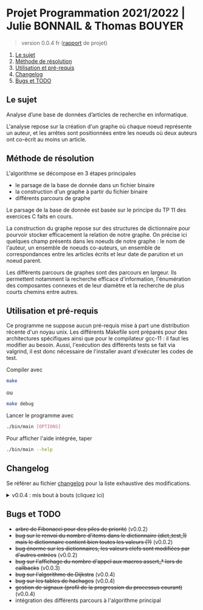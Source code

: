 # Projet Programmation 2021/2022 | Julie BONNAIL & Thomas BOUYER

> version 0.0.4 fr
> ([rapport](doc/Rapport.pdf) de projet)

1. [Le sujet](#le-sujet)
2. [Méthode de résolution](#méthode-de-résolution)
3. [Utilisation et pré-requis](#utilisation-et-pré-requis)
4. [Changelog](#changelog)
5. [Bugs et TODO](#bugs-et-todo)

## Le sujet

Analyse d’une base de données d’articles de recherche en informatique.

L'analyse repose sur la création d'un graphe où chaque noeud représente un auteur, et les arrêtes sont positionnées entre les noeuds où deux auteurs ont co-écrit au moins un article.

## Méthode de résolution

L'algorithme se décompose en 3 étapes principales

*   le parsage de la base de donnée dans un fichier binaire
*   la construction d'un graphe à partir du fichier binaire
*   différents parcours de graphe

Le parsage de la base de donnée est basée sur le principe du TP 11 des exercices C faits en cours.

La construction du graphe repose sur des structures de dictionnaire pour pourvoir stocker efficacement la relation de notre graphe. On précise ici quelques champ présents dans les noeuds de notre graphe : le nom de l'auteur, un ensemble de noeuds co-auteurs, un ensemble de correspondances entre les articles écrits et leur date de parution et un noeud parent.

Les différents parcours de graphes sont des parcours en largeur. Ils permettent notamment la recherche efficace d'information, l'énumération des composantes connexes et de leur diamètre et la recherche de plus courts chemins entre autres.

## Utilisation et pré-requis

Ce programme ne suppose aucun pré-requis mise à part une distribution récente d'un noyau unix. Les différents Makefile sont préparés pour des architectures spécifiques ainsi que pour le compilateur gcc-11 : il faut les modifier au besoin. Aussi, l'exécution des différents tests se fait via valgrind, il est donc nécessaire de l'installer avant d'exécuter les codes de test.

Compiler avec

```bash
make
```

ou

```bash
make debug
```

Lancer le programme avec

```bash
./bin/main [OPTIONS]
```

Pour afficher l'aide intégrée, taper

```bash
./bin/main --help
```

## Changelog

Se référer au fichier [changelog](changelog.md) pour la liste exhaustive des modifications.

<details>
    <summary> v0.0.4 : mis bout à bouts (cliquez ici) </summary>

*   nouvelle option pour éviter un affichage intrusif et une résolution automatique de conflits
*   affichage d'une barre de progression
*   nouvelles méthodes de hachage pour les structures d'ensemble et de dictionnaire (les méthodes de création sont maintenant issues de #define et acceptent un argument optionnel)
*   ajout de commentaires générés par IA dans les fichiers de test pour faciliter la relecture
*   la libération de la mémoire pour les tas de Fibonacci est plus rapide
*   résolution des bugs sur Dijkstra et les tables de hachage : les pointeurs sur 0 et 1 n'étaient pas comparés (à la suite des nouvelles méthodes de hachage)
*   gestion de signaux (sur quelques signaux qui stoppent le processus, affichage approximatif du processus arrêté) (la fonction signal étant une extension GNU, -std=c18 lors de la compilation modifie son comportement, ce qui explique ses nombreux appels)

</details>

## Bugs et TODO

*   ~~arbre de Fibonacci pour des piles de priorité~~ (v0.0.2)
*   ~~bug sur le renvoi du nombre d'items dans le dictionnaire (dict_test_1) mais le dictionnaire contient bien toutes les valeurs (?)~~ (v0.0.2)
*   ~~bug énorme sur les dictionnaires, les valeurs clefs sont modifiées par d'autres entrées~~ (v0.0.2)
*   ~~bug sur l'affichage du nombre d'appel aux macros assert_* lors de callbacks~~ (v0.0.3)
*   ~~bug sur l'algorithme de Dijkstra~~ (v0.0.4)
*   ~~bug sur les tables de hachages~~ (v0.0.4)
*   ~~gestion de signaux (profil de la progression du processus courant)~~ (v0.0.4)
*   intégration des différents parcours à l'algorithme principal
